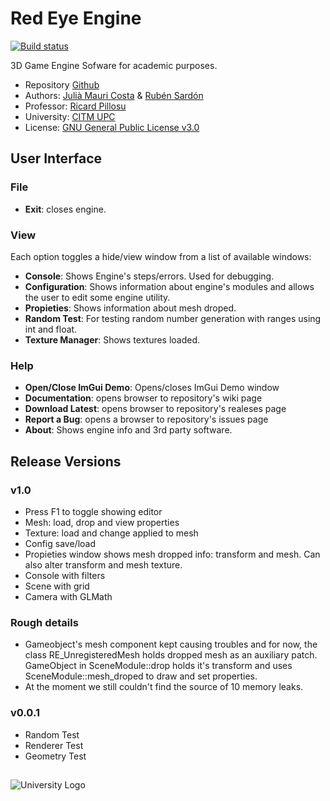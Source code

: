 # Red Eye Engine
[![Build status](https://ci.appveyor.com/api/projects/status/swrp9sgx89yxl493?svg=true)](https://ci.appveyor.com/project/cumus/redeye-engine)

3D Game Engine Sofware for academic purposes.
* Repository [Github](https://github.com/juliamauri/RedEye-Engine)
* Authors: [Julià Mauri Costa](https://github.com/juliamauri) & [Rubén Sardón](https://github.com/cumus)
* Professor: [Ricard Pillosu](https://github.com/d0n3val)
* University: [CITM UPC](https://www.citm.upc.edu/)
* License: [GNU General Public License v3.0](https://github.com/juliamauri/RedEye-Engine/blob/master/LICENSE)

## User Interface
### File
* **Exit**: closes engine.
### View
Each option toggles a hide/view window from a list of available windows:
* **Console**: Shows Engine's steps/errors. Used for debugging.
* **Configuration**: Shows information about engine's modules and allows the user to edit some engine utility.
* **Propieties**: Shows information about mesh droped.
* **Random Test**: For testing random number generation with ranges using int and float.
* **Texture Manager**: Shows textures loaded.
### Help
* **Open/Close ImGui Demo**: Opens/closes ImGui Demo window
* **Documentation**: opens browser to repository's wiki page
* **Download Latest**: opens browser to repository's realeses page
* **Report a Bug**: opens a browser to repository's issues page
* **About**: Shows engine info and 3rd party software.

## Release Versions
### v1.0
* Press F1 to toggle showing editor
* Mesh: load, drop and view properties
* Texture: load and change applied to mesh
* Config save/load
* Propieties window shows mesh dropped info: transform and mesh. Can also alter transform and mesh texture.
* Console with filters
* Scene with grid
* Camera with GLMath
### Rough details
* Gameobject's mesh component kept causing troubles and for now, the class RE_UnregisteredMesh holds dropped mesh as an auxiliary patch. GameObject in SceneModule::drop holds it's transform and uses SceneModule::mesh_droped to draw and set properties.
* At the moment we still couldn't find the source of 10 memory leaks.

### v0.0.1
* Random Test
* Renderer Test
* Geometry Test

##
![University Logo](https://www.citm.upc.edu/templates/new/img/logoCITM.png?1401879059)    
